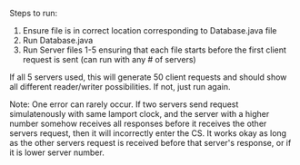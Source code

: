 Steps to run:
1. Ensure file is in correct location corresponding to Database.java file
2. Run Database.java
3. Run Server files 1-5 ensuring that each file starts before the first client request is sent (can run with any # of servers)

If all 5 servers used, this will generate 50 client requests and should show all different reader/writer possibilities.
If not, just run again.

Note: One error can rarely occur. If two servers send request simulatenously with same lamport clock, and the server with a higher 
number somehow receives all responses before it receives the other servers request, then it will incorrectly enter the CS.
It works okay as long as the other servers request is received before that server's response, or if it is lower server number.
